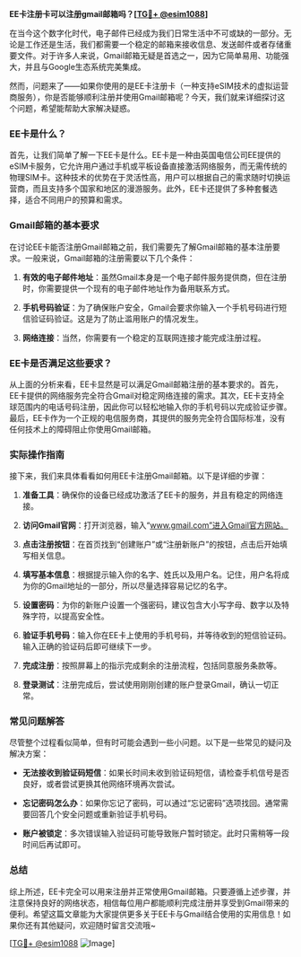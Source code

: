 **EE卡注册卡可以注册gmail邮箱吗？[[TG💪+ @esim1088](https://t.me/s/esim1088)]**

在当今这个数字化时代，电子邮件已经成为我们日常生活中不可或缺的一部分。无论是工作还是生活，我们都需要一个稳定的邮箱来接收信息、发送邮件或者存储重要文件。对于许多人来说，Gmail邮箱无疑是首选之一，因为它简单易用、功能强大，并且与Google生态系统完美集成。

然而，问题来了——如果你使用的是EE卡注册卡（一种支持eSIM技术的虚拟运营商服务），你是否能够顺利注册并使用Gmail邮箱呢？今天，我们就来详细探讨这个问题，希望能帮助大家解决疑惑。

### EE卡是什么？

首先，让我们简单了解一下EE卡是什么。EE卡是一种由英国电信公司EE提供的eSIM卡服务，它允许用户通过手机或平板设备直接激活网络服务，而无需传统的物理SIM卡。这种技术的优势在于灵活性高，用户可以根据自己的需求随时切换运营商，而且支持多个国家和地区的漫游服务。此外，EE卡还提供了多种套餐选择，适合不同用户的预算和需求。

### Gmail邮箱的基本要求

在讨论EE卡能否注册Gmail邮箱之前，我们需要先了解Gmail邮箱的基本注册要求。一般来说，Gmail邮箱的注册需要以下几个条件：

1. **有效的电子邮件地址**：虽然Gmail本身是一个电子邮件服务提供商，但在注册时，你需要提供一个现有的电子邮件地址作为备用联系方式。
   
2. **手机号码验证**：为了确保账户安全，Gmail会要求你输入一个手机号码进行短信验证码验证。这是为了防止滥用账户的情况发生。

3. **网络连接**：当然，你需要有一个稳定的互联网连接才能完成注册过程。

### EE卡是否满足这些要求？

从上面的分析来看，EE卡显然是可以满足Gmail邮箱注册的基本要求的。首先，EE卡提供的网络服务完全符合Gmail对稳定网络连接的需求。其次，EE卡支持全球范围内的电话号码注册，因此你可以轻松地输入你的手机号码以完成验证步骤。最后，EE卡作为一个正规的电信服务商，其提供的服务完全符合国际标准，没有任何技术上的障碍阻止你使用Gmail邮箱。

### 实际操作指南

接下来，我们来具体看看如何用EE卡注册Gmail邮箱。以下是详细的步骤：

1. **准备工具**：确保你的设备已经成功激活了EE卡的服务，并且有稳定的网络连接。

2. **访问Gmail官网**：打开浏览器，输入“www.gmail.com”进入Gmail官方网站。

3. **点击注册按钮**：在首页找到“创建账户”或“注册新账户”的按钮，点击后开始填写相关信息。

4. **填写基本信息**：根据提示输入你的名字、姓氏以及用户名。记住，用户名将成为你的Gmail地址的一部分，所以尽量选择容易记忆的名字。

5. **设置密码**：为你的新账户设置一个强密码，建议包含大小写字母、数字以及特殊字符，以提高安全性。

6. **验证手机号码**：输入你在EE卡上使用的手机号码，并等待收到的短信验证码。输入正确的验证码后即可继续下一步。

7. **完成注册**：按照屏幕上的指示完成剩余的注册流程，包括同意服务条款等。

8. **登录测试**：注册完成后，尝试使用刚刚创建的账户登录Gmail，确认一切正常。

### 常见问题解答

尽管整个过程看似简单，但有时可能会遇到一些小问题。以下是一些常见的疑问及解决方案：

- **无法接收到验证码短信**：如果长时间未收到验证码短信，请检查手机信号是否良好，或者尝试更换其他网络环境再次尝试。

- **忘记密码怎么办**：如果你忘记了密码，可以通过“忘记密码”选项找回。通常需要回答几个安全问题或重新验证手机号码。

- **账户被锁定**：多次错误输入验证码可能导致账户暂时锁定。此时只需稍等一段时间后再试即可。

### 总结

综上所述，EE卡完全可以用来注册并正常使用Gmail邮箱。只要遵循上述步骤，并注意保持良好的网络状态，相信每位用户都能顺利完成注册并享受到Gmail带来的便利。希望这篇文章能为大家提供更多关于EE卡与Gmail结合使用的实用信息！如果你还有其他疑问，欢迎随时留言交流哦~

[[TG💪+ @esim1088](https://t.me/s/esim1088) ![Image](https://i.postimg.cc/4NQfJmqS/Snipaste-2025-05-13-00-14-12.png)]